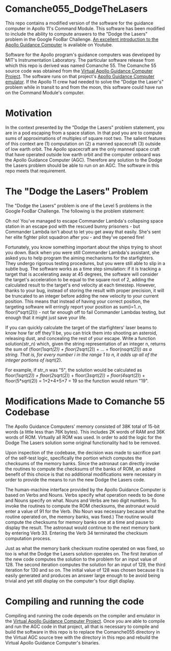 # Comanche055_DodgeTheLasers
This repo contains a modified version of the software for the guidance computer in Apollo 11's Command Module.  This software has been modified to include the ability to compute answers to the "Dodge the Lasers" problem in the Google FooBar Challenge.  [An excellent introduction to the Apollo Guidance Computer](https://www.youtube.com/watch?v=xx7Lfh5SKUQ) is available on Youtube.

Software for the Apollo program's guidance computers was developed by MIT's Instrumentation Laboratory.  The particular software release from which this repo is derived was named Comanche 55.  The Comanche 55 source code was obtained from the [Virtual Apollo Guidance Computer Project](http://www.ibiblio.org/apollo/index.html).  The software runs on that project's [Apollo Guidance Computer emulator](https://github.com/virtualagc/virtualagc).  If the Apollo 11 crew had needed to solve the "Dodge the Laser's" problem while in transit to and from the moon, this software could have run on the Command Module's computer.


# Motivation
In the context presented by the "Dodge the Lasers" problem statement, you are in a pod escaping from a space station.  In that pod you are to compute sums of approximations of multiples of square root two.  The salient features of this context are (1) computation on (2) a manned spacecraft (3) outside of low earth orbit.  The Apollo spacecraft are the only manned space craft that have operated outside low earth orbit and the computer onboard was the Apollo Guidance Computer (AGC).  Therefore any solution to the Dodge the Lasers problem should be able to run on an AGC.  The software in this repo meets that requirement.


# The "Dodge the Lasers" Problem
The "Dodge the Lasers" problem is one of the Level 5 problems in the Google FooBar Challenge.  The following is the problem statement:

Oh no! You've managed to escape Commander Lambda's collapsing space station in an escape pod with the rescued bunny prisoners - but Commander Lambda isn't about to let you get away that easily. She's sent her elite fighter pilot squadron after you - and they've opened fire!

Fortunately, you know something important about the ships trying to shoot you down. Back when you were still Commander Lambda's assistant, she asked you to help program the aiming mechanisms for the starfighters. They undergo rigorous testing procedures, but you were still able to slip in a subtle bug. The software works as a time step simulation: if it is tracking a target that is accelerating away at 45 degrees, the software will consider the target's acceleration to be equal to the square root of 2, adding the calculated result to the target's end velocity at each timestep. However, thanks to your bug, instead of storing the result with proper precision, it will be truncated to an integer before adding the new velocity to your current position.  This means that instead of having your correct position, the targeting software will erringly report your position as sum(i=1..n, floor(i*sqrt(2))) - not far enough off to fail Commander Lambdas testing, but enough that it might just save your life.

If you can quickly calculate the target of the starfighters' laser beams to know how far off they'll be, you can trick them into shooting an asteroid, releasing dust, and concealing the rest of your escape.  Write a function solution(str_n) which, given the string representation of an integer n, returns the sum of (floor(1*sqrt(2)) + floor(2*sqrt(2)) + ... + floor(n*sqrt(2))) as a string. That is, for every number i in the range 1 to n, it adds up all of the integer portions of i*sqrt(2).

For example, if str_n was "5", the solution would be calculated as
floor(1*sqrt(2)) +
floor(2*sqrt(2)) +
floor(3*sqrt(2)) +
floor(4*sqrt(2)) +
floor(5*sqrt(2))
= 1+2+4+5+7 = 19
so the function would return "19".


# Modifications Made to Comanche 55 Codebase
The Apollo Guidance Computers' memory consisted of 38K total of 15-bit words (a little less than 76K bytes).  This includes 2K words of RAM and 36K words of ROM.  Virtually all ROM was used.  In order to add the logic for the Dodge The Lasers solution some original functionality had to be removed.

Upon inspection of the codebase, the decision was made to sacrifice part of the self-test logic, specifically the portion which computes the checksums of the memory banks.  Since the astronaut can directly invoke the routines to compute the checksums of the banks of ROM, an added benefit of this choice is that no additional modifications were necessary in order to provide the means to run the new Dodge the Lasers code.

The human-machine interface provided by the Apollo Guidance Computer is based on Verbs and Nouns.  Verbs specify what operation needs to be done and Nouns specify on what.  Nouns and Verbs are two digit numbers.  To invoke the routines to compute the ROM checksums, the astronaut would enter a value of 91 for the Verb.  (No Noun was necessary because what the routine operated on, the memory banks, was fixed.)  The routine would compute the checksums for memory banks one at a time and pause to display the result.  The astronaut would continue to the next memory bank by entering Verb 33.  Entering the Verb 34 terminated the checksum computation process.

Just as what the memory bank checksum routine operated on was fixed, so too is what the Dodge the Lasers solution operates on.  The first iteration of the new code computes the solution to the problem for an input value of 128.  The second iteration computes the solution for an input of 129, the third iteration for 130 and so on.  The initial value of 128 was chosen because it is easily generated and produces an answer large enough to be avoid being trivial and yet still display on the computer's four digit display.

# Compiling and running the code
Compiling and running the code depends on the compiler and emulator in the [Virtual Apollo Guidance Computer Project](http://www.ibiblio.org/apollo/index.html).  Once you are able to compile and run the AGC code in that project, all that is necessary to compile and build the software in this repo is to replace the Comanche055 directory in the Virtual AGC source tree with the directory in this repo and rebuild the Virtual Apollo Guidance Computer's binaries.
